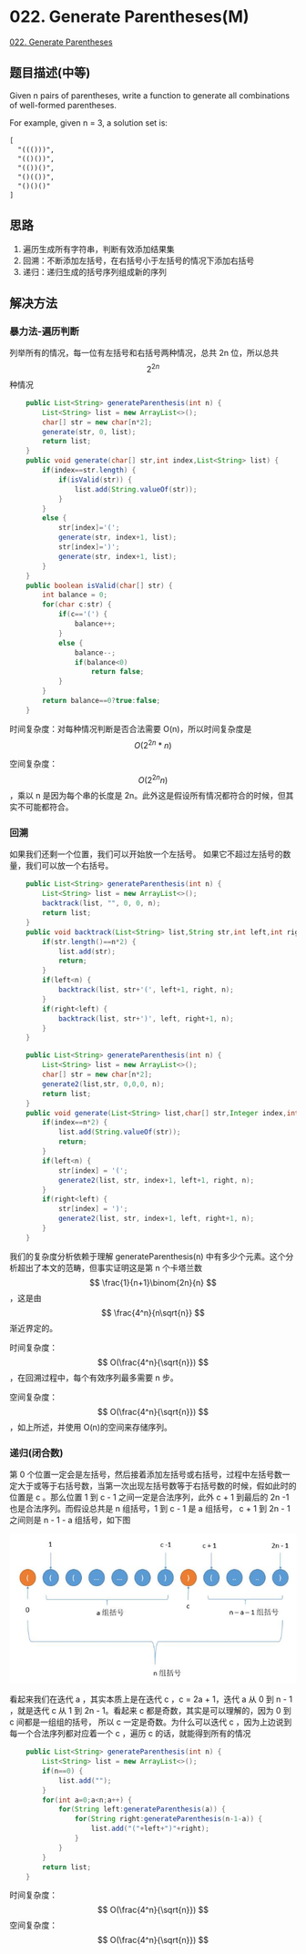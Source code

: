 # 022. Generate Parentheses(M)
[022. Generate Parentheses](https://leetcode-cn.com/problems/generate-parentheses/)

## 题目描述\(中等\)

Given n pairs of parentheses, write a function to generate all combinations of well-formed parentheses.

For example, given n = 3, a solution set is:

```
[
  "((()))",
  "(()())",
  "(())()",
  "()(())",
  "()()()"
]
```

## 思路

1. 遍历生成所有字符串，判断有效添加结果集
2. 回溯：不断添加左括号，在右括号小于左括号的情况下添加右括号
3. 递归：递归生成的括号序列组成新的序列

## 解决方法

### 暴力法-遍历判断

列举所有的情况，每一位有左括号和右括号两种情况，总共 2n 位，所以总共 $$2^{2n}$$种情况

```java
    public List<String> generateParenthesis(int n) {
        List<String> list = new ArrayList<>();
        char[] str = new char[n*2];
        generate(str, 0, list);
        return list;
    }
    public void generate(char[] str,int index,List<String> list) {
        if(index==str.length) {
            if(isValid(str)) {
                list.add(String.valueOf(str));
            }
        }
        else {
            str[index]='(';
            generate(str, index+1, list);
            str[index]=')';
            generate(str, index+1, list);
        }
    }
    public boolean isValid(char[] str) {
        int balance = 0;
        for(char c:str) {
            if(c=='(') {
                balance++;
            }
            else {
                balance--;
                if(balance<0)
                    return false;
            }
        }
        return balance==0?true:false;
    }
```

时间复杂度：对每种情况判断是否合法需要 O(n)，所以时间复杂度是 $$ O(2^{2n}*n)$$

空间复杂度：$$ O(2^{2n}n) $$，乘以 n 是因为每个串的长度是 2n。此外这是假设所有情况都符合的时候，但其实不可能都符合。

### 回溯

如果我们还剩一个位置，我们可以开始放一个左括号。 如果它不超过左括号的数量，我们可以放一个右括号。

```java
    public List<String> generateParenthesis(int n) {
        List<String> list = new ArrayList<>();
        backtrack(list, "", 0, 0, n);
        return list;
    }
    public void backtrack(List<String> list,String str,int left,int right,int n) {
        if(str.length()==n*2) {
            list.add(str);
            return;
        }
        if(left<n) {
            backtrack(list, str+'(', left+1, right, n);
        }
        if(right<left) {
            backtrack(list, str+')', left, right+1, n);
        }
    }
```

```java
    public List<String> generateParenthesis(int n) {
        List<String> list = new ArrayList<>();
        char[] str = new char[n*2];
        generate2(list,str, 0,0,0, n);
        return list;
    }
    public void generate(List<String> list,char[] str,Integer index,int left,int right,int n) {
        if(index==n*2) {
            list.add(String.valueOf(str));
            return;
        }
        if(left<n) {
            str[index] = '(';
            generate2(list, str, index+1, left+1, right, n);
        }
        if(right<left) {
            str[index] = ')';
            generate2(list, str, index+1, left, right+1, n);
        }
    }
```

我们的复杂度分析依赖于理解 generateParenthesis(n) 中有多少个元素。这个分析超出了本文的范畴，但事实证明这是第 n 个卡塔兰数 $$ \frac{1}{n+1}\binom{2n}{n} $$，这是由 $$ \frac{4^n}{n\sqrt{n}} $$渐近界定的。

时间复杂度：$$ O(\frac{4^n}{\sqrt{n}}) $$，在回溯过程中，每个有效序列最多需要 n 步。

空间复杂度：$$ O(\frac{4^n}{\sqrt{n}}) $$，如上所述，并使用 O(n)的空间来存储序列。



### 递归(闭合数)

第 0 个位置一定会是左括号，然后接着添加左括号或右括号，过程中左括号数一定大于或等于右括号数，当第一次出现左括号数等于右括号数的时候，假如此时的位置是 c 。那么位置 1 到 c - 1 之间一定是合法序列，此外 c + 1 到最后的 2n -1 也是合法序列。而假设总共是 n 组括号，1 到 c - 1 是 a 组括号， c + 1 到 2n - 1 之间则是 n - 1 - a 组括号，如下图

![](../assets/001-100/022-solution-3-1.png)

看起来我们在迭代 a ，其实本质上是在迭代 c ，c = 2a + 1，迭代 a 从 0 到 n - 1 ，就是迭代 c 从 1 到 2n - 1。看起来 c 都是奇数，其实是可以理解的，因为 0 到 c 间都是一组组的括号， 所以 c 一定是奇数。为什么可以迭代 c ，因为上边说到每一个合法序列都对应着一个 c ，遍历 c 的话，就能得到所有的情况

```java
    public List<String> generateParenthesis(int n) {
        List<String> list = new ArrayList<>();
        if(n==0) {
            list.add("");
        }
        for(int a=0;a<n;a++) {
            for(String left:generateParenthesis(a)) {
                for(String right:generateParenthesis(n-1-a)) {
                    list.add("("+left+")"+right);
                }
            }
        }
        return list;
    }
```

时间复杂度：$$ O(\frac{4^n}{\sqrt{n}}) $$
空间复杂度：$$ O(\frac{4^n}{\sqrt{n}}) $$


